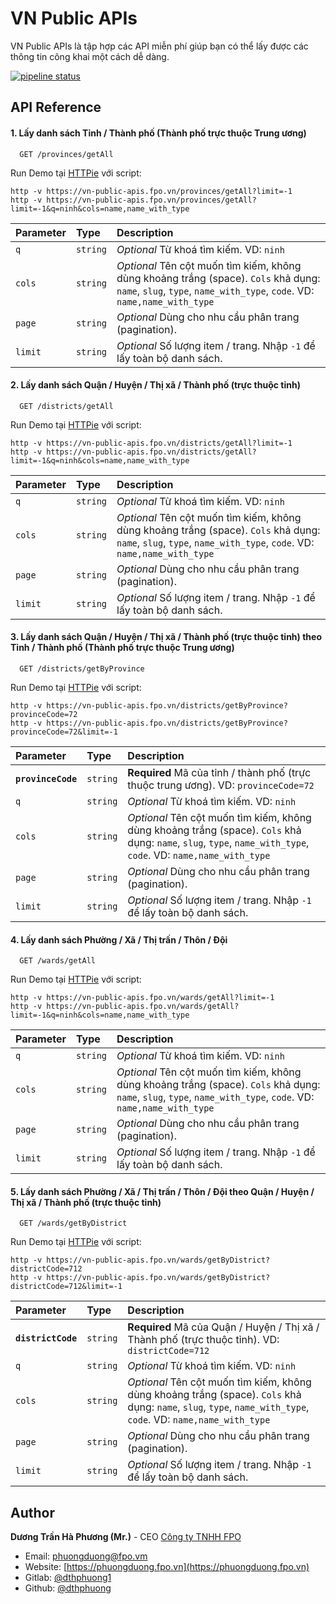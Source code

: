 # VN Public APIs

VN Public APIs là tập hợp các API miễn phí giúp bạn có thể lấy được các thông tin công khai một cách dễ dàng.

[![pipeline status](https://gitlab.com/vn-public-project/vn-public-apis/badges/main/pipeline.svg)](https://gitlab.com/vn-public-project/vn-public-apis/-/commits/main)



## API Reference

#### 1. Lấy danh sách Tỉnh / Thành phố (Thành phố trực thuộc Trung ương)

```
  GET /provinces/getAll
```

Run Demo tại [HTTPie](https://httpie.io/run) với script:
```
http -v https://vn-public-apis.fpo.vn/provinces/getAll?limit=-1
http -v https://vn-public-apis.fpo.vn/provinces/getAll?limit=-1&q=ninh&cols=name,name_with_type
```

| Parameter | Type     | Description                |
| :-------- | :------- | :------------------------- |
| `q` | `string` | _Optional_ Từ khoá tìm kiếm. VD: `ninh` |
| `cols` | `string` | _Optional_ Tên cột muốn tìm kiếm, không dùng khoảng trắng (space). `Cols` khả dụng: `name`, `slug`, `type`, `name_with_type`, `code`. VD: `name,name_with_type` |
| `page` | `string` | _Optional_ Dùng cho nhu cầu phân trang (pagination). |
| `limit` | `string` | _Optional_ Số lượng item / trang. Nhập `-1` để lấy toàn bộ danh sách. |

#### 2. Lấy danh sách Quận / Huyện / Thị xã / Thành phố (trực thuộc tỉnh)

```
  GET /districts/getAll
```

Run Demo tại [HTTPie](https://httpie.io/run) với script:
```
http -v https://vn-public-apis.fpo.vn/districts/getAll?limit=-1
http -v https://vn-public-apis.fpo.vn/districts/getAll?limit=-1&q=ninh&cols=name,name_with_type
```

| Parameter | Type     | Description                |
| :-------- | :------- | :------------------------- |
| `q` | `string` | _Optional_ Từ khoá tìm kiếm. VD: `ninh` |
| `cols` | `string` | _Optional_ Tên cột muốn tìm kiếm, không dùng khoảng trắng (space). `Cols` khả dụng: `name`, `slug`, `type`, `name_with_type`, `code`. VD: `name,name_with_type` |
| `page` | `string` | _Optional_ Dùng cho nhu cầu phân trang (pagination). |
| `limit` | `string` | _Optional_ Số lượng item / trang. Nhập `-1` để lấy toàn bộ danh sách. |

#### 3. Lấy danh sách Quận / Huyện / Thị xã / Thành phố (trực thuộc tỉnh) theo Tỉnh / Thành phố (Thành phố trực thuộc Trung ương)

```
  GET /districts/getByProvince
```

Run Demo tại [HTTPie](https://httpie.io/run) với script:
```
http -v https://vn-public-apis.fpo.vn/districts/getByProvince?provinceCode=72
http -v https://vn-public-apis.fpo.vn/districts/getByProvince?provinceCode=72&limit=-1
```

| Parameter | Type     | Description                |
| :-------- | :------- | :------------------------- |
| **`provinceCode`** | `string` | **Required** Mã của tỉnh / thành phố (trực thuộc trung ương). VD: `provinceCode=72` |
| `q` | `string` | _Optional_ Từ khoá tìm kiếm. VD: `ninh` |
| `cols` | `string` | _Optional_ Tên cột muốn tìm kiếm, không dùng khoảng trắng (space). `Cols` khả dụng: `name`, `slug`, `type`, `name_with_type`, `code`. VD: `name,name_with_type` |
| `page` | `string` | _Optional_ Dùng cho nhu cầu phân trang (pagination). |
| `limit` | `string` | _Optional_ Số lượng item / trang. Nhập `-1` để lấy toàn bộ danh sách. |

#### 4. Lấy danh sách Phường / Xã / Thị trấn / Thôn / Đội

```
  GET /wards/getAll
```

Run Demo tại [HTTPie](https://httpie.io/run) với script:
```
http -v https://vn-public-apis.fpo.vn/wards/getAll?limit=-1
http -v https://vn-public-apis.fpo.vn/wards/getAll?limit=-1&q=ninh&cols=name,name_with_type
```

| Parameter | Type     | Description                |
| :-------- | :------- | :------------------------- |
| `q` | `string` | _Optional_ Từ khoá tìm kiếm. VD: `ninh` |
| `cols` | `string` | _Optional_ Tên cột muốn tìm kiếm, không dùng khoảng trắng (space). `Cols` khả dụng: `name`, `slug`, `type`, `name_with_type`, `code`. VD: `name,name_with_type` |
| `page` | `string` | _Optional_ Dùng cho nhu cầu phân trang (pagination). |
| `limit` | `string` | _Optional_ Số lượng item / trang. Nhập `-1` để lấy toàn bộ danh sách. |

#### 5. Lấy danh sách Phường / Xã / Thị trấn / Thôn / Đội theo Quận / Huyện / Thị xã / Thành phố (trực thuộc tỉnh)

```
  GET /wards/getByDistrict
```

Run Demo tại [HTTPie](https://httpie.io/run) với script:
```
http -v https://vn-public-apis.fpo.vn/wards/getByDistrict?districtCode=712
http -v https://vn-public-apis.fpo.vn/wards/getByDistrict?districtCode=712&limit=-1
```

| Parameter | Type     | Description                |
| :-------- | :------- | :------------------------- |
| **`districtCode`** | `string` | **Required** Mã của Quận / Huyện / Thị xã / Thành phố (trực thuộc tỉnh). VD: `districtCode=712` |
| `q` | `string` | _Optional_ Từ khoá tìm kiếm. VD: `ninh` |
| `cols` | `string` | _Optional_ Tên cột muốn tìm kiếm, không dùng khoảng trắng (space). `Cols` khả dụng: `name`, `slug`, `type`, `name_with_type`, `code`. VD: `name,name_with_type` |
| `page` | `string` | _Optional_ Dùng cho nhu cầu phân trang (pagination). |
| `limit` | `string` | _Optional_ Số lượng item / trang. Nhập `-1` để lấy toàn bộ danh sách. |

## Author
**Dương Trần Hà Phương (Mr.)** - CEO [Công ty TNHH FPO](https://fpo.vn)
- Email: [phuongduong@fpo.vm](mailto:phuongduong@fpo.vm)
- Website: [https://phuongduong.fpo.vn](https://phuongduong.fpo.vn)
- Gitlab: [@dthphuong1](https://gitlab.com/dthphuong1)
- Github: [@dthphuong](https://github.com/dthphuong)


